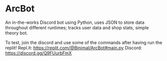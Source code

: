 # ArcBot
An in-the-works Discord bot using Python, uses JSON to store data throughout different runtimes; tracks user data and shop stats, simple theory bot.


To test, join the discord and use some of the commands after having run the replit!
Repl.it: https://replit.com/@Binimal/ArcBot#main.py
Discord: https://discord.gg/Q9FUurbFmX
